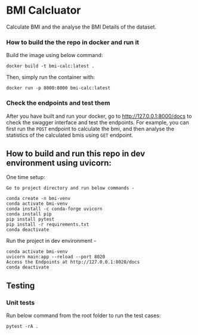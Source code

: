 # BMI Calcluator

Calculate BMI and the analyse the BMI Details of the dataset.


### How to build the the repo in docker and run it

Build the image using below command:

```
docker build -t bmi-calc:latest .
```

Then, simply run the container with:

```
docker run -p 8000:8000 bmi-calc:latest
```

### Check the endpoints and test them

After you have built and run your docker, go to http://127.0.0.1:8000/docs to check the swagger interface and test the endpoints. For example, you can first run the `POST` endpoint to calculate the bmi, and then analyse the statistics of the calculated bmis using `GET` endpoint.


## How to build and run this repo in dev environment using uvicorn:

One time setup:
```
Go to project directory and run below commands -

conda create -n bmi-venv
conda activate bmi-venv
conda install -c conda-forge uvicorn
conda install pip
pip install pytest
pip install -r requirements.txt
conda deactivate
```

Run the project in dev environment -
```
conda activate bmi-venv
uvicorn main:app --reload --port 8020
Access the Endpoints at http://127.0.0.1:8020/docs
conda deactivate
```

## Testing

### Unit tests

Run below command from the root folder to run the test cases:

```
pytest -rA .
```
